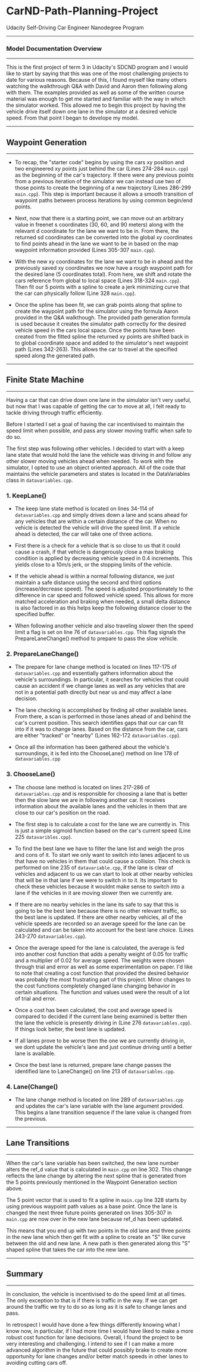 # CarND-Path-Planning-Project
Udacity Self-Driving Car Engineer Nanodegree Program

---
### Model Documentation Overview
---

This is the first project of term 3 in Udacity's SDCND program and
I would like to start by saying that this was one of the most challenging projects to date for various reasons. Because of this, I found myself like many others watching the walkthrough Q&A with David and Aaron then following along with them. The examples provided as well as some of the written course material was enough to get me started and familiar with the way in which the simulator worked. This allowed me to begin this project by having the vehicle drive itself down one lane in the simulator at a desired vehicle speed. From that point I began to develope my model.

---
## Waypoint Generation
---

* To recap, the "starter code" begins by using the cars xy position and two engineered xy points just behind the car (Lines 274-284 `main.cpp`) as the beginning of the car's trajectory. If there were any previous points from a previous iteration of the simulator we can instead use two of those points to create the beginning of a new trajectory (Lines 286-299 `main.cpp`). This step is important because it allows a smooth transition of waypoint paths between process iterations by using common begin/end points.

* Next, now that there is a starting point, we can move out an arbitrary value in freenet s coordinates (30, 60, and 90 meters) along with the relevant d coordinate for the lane we want to be in. From there, the returned sd coordinates can be converted into the global xy coordinates to find points ahead in the lane we want to be in based on the map waypoint information provided (Lines 305-307 `main.cpp`).

* With the new xy coordinates for the lane we want to be in ahead and the previously saved xy coordinates we now have a rough waypoint path for the desired lane (5 coordinates total). From here, we shift and rotate the cars reference from global to local space (Lines 318-324 `main.cpp`). Then fit our 5 points with a spline to create a jerk minimizing curve that the car can physically follow (Line 328 `main.cpp`).

* Once the spline has been fit, we can grab points along that spline to create the waypoint path for the simulator using the formula Aaron provided in the Q&A walkthough. The provided path generation formula is used because it creates the simulator path correctly for the desired vehicle speed in the cars local space. Once the points have been created from the fitted spline the returned xy points are shifted back in to global coordinate space and added to the simulator's next waypoint path (Lines 342-263). This allows the car to travel at the specified speed along the generated path.

---
## Finite State Machine
---

Having a car that can drive down one lane in the simulator isn't very useful, but now that I was capable of getting the car to move at all, I felt ready to tackle driving through traffic efficiently.

Before I started I set a goal of having the car incentivised to maintain the speed limit when possible, and pass any slower moving traffic when safe to do so.

The first step was following other vehicles.
I decided to start with a keep lane state that would hold the lane the vehicle was driving in and follow any other slower moving vehicles ahead when needed. To work with the simulator, I opted to use an object oriented approach. All of the code that maintains the vehicle parameters and states is located in the DataVariables class in `datavariables.cpp`.

### 1. KeepLane()

* The keep lane state method is located on lines 34-114 of `datavariables.cpp` and simply drives down a lane and scans ahead for any vehicles that are within a certain distance of the car. When no vehicle is detected the vehicle will drive the speed limit. If a vehicle ahead is detected, the car will take one of three actions.

* First there is a check for a vehicle that is so close to us that it could cause a crash, if that vehicle is dangerously close a max braking condition is applied by decreasing vehicle speed in 0.4 increments. This yields close to a 10m/s jerk, or the stopping limits of the vehicle.

* If the vehicle ahead is within a normal following distance, we just maintain a safe distance using the second and third options (increase/decrease speed). The speed is adjusted proportionately to the difference in car speed and followed vehicle speed. This allows for more matched acceleration and braking when needed, a small delta distance is also factored in as this helps keep the following distance closer to the specified buffer.

* When following another vehicle and also traveling slower then the speed limit a flag is set on line 76 of `datavariables.cpp`. This flag signals the PrepareLaneChange() method to prepare to pass the slow vehicle.

### 2. PrepareLaneChange()

* The prepare for lane change method is located on lines 117-175 of `datavariables.cpp` and essentially gathers information about the vehicle's surroundings. In particular, it searches for vehicles that could cause an accident if we change lanes as well as any vehicles that are not in a potential path directly but near us and may affect a lane decision.

* The lane checking is accomplished by finding all other available lanes. From there, a scan is performed in those lanes ahead of and behind the car's current position. This search identifies gaps that our car can fit into if it was to change lanes. Based on the distance from the car, cars are either "tracked" or "nearby" (Lines 162-172 `datavariables.cpp`).

* Once all the information has been gathered about the vehicle's surroundings, it is fed into the ChooseLane() method on line 178 of `datavariables.cpp`

### 3. ChooseLane()

* The choose lane method is located on lines 217-286 of `datavariables.cpp` and is responsible for choosing a lane that  is better then the slow lane we are in following another car. It receives information about the available lanes and the vehicles in them that are close to our car's position on the road.

* The first step is to calculate a cost for the lane we are currently in. This is just a simple sigmoid function based on the car's current speed (Line 225 `datavaribles.cpp`).

* To find the best lane we have to filter the lane list and weigh the pros and cons of it. To start we only want to switch into lanes adjacent to us that have no vehicles in them that could cause a collision. This check is performed on line 235 of `datavariable.cpp`, if the lane is clear of vehicles and adjacent to us we can start to look at other nearby vehicles that will be in that lane if we were to switch in to it. Its important to check these vehicles because it wouldnt make sense to switch into a lane if the vehicles in it are moving slower then we currently are.

* If there are no nearby vehicles in the lane its safe to say that this is going to be the best lane because there is no other relevant traffic, so the best lane is updated. If there are other nearby vehicles, all of the vehicle speeds are recorded so an average speed for the lane can be calculated and can be taken into account for the best lane choice. (Lines 243-270 `datavariables.cpp`).

* Once the average speed for the lane is calculated, the average is fed into another cost function that adds a penalty weight of 0.05 for traffic and a multiplier of 0.02 for average speed. The weights were chosen through trial and error as well as some experimentation on paper. I'd like to note that creating a cost function that provided the desired behavior was probably the most frustrating part of this project. Minor changes to the cost functions completely changed lane changing behavior in certain situations. The function and values used were the result of a lot of trial and error.

* Once a cost has been calculated, the cost and average speed is compared to decided if the current lane being examined is better then the lane the vehicle is presently driving in (Line 276 `datavariables.cpp`). If things look better, the best lane is updated.

* If all lanes prove to be worse then the one we are currently  driving in, we dont update the vehicle's lane and just continue driving until a better lane is available.

* Once the best lane is returned, prepare lane change passes the identified lane to LaneChange() on line 213 of `datavariables.cpp`.

### 4. Lane(Change()

* The lane change method is located on line 289 of `datavariables.cpp` and updates the car's lane variable with the lane argument provided. This begins a lane transition sequence if the lane value is changed from the previous.

---
## Lane Transitions
---

When the car's lane variable has been switched, the new lane number alters the ref_d value that is calculated in `main.cpp` on line 302. This change reflects the lane change by altering the next spline that is generated from the 5 points previously mentioned in the Waypoint Generation section above.

The 5 point vector that is used to fit a spline in `main.cpp` line 328 starts by using previous waypoint path values as a base point. Once the lane is changed the next three future points generated on lines 305-307 in `main.cpp` are now over in the new lane because ref_d has been updated.

This means that you end up with two points in the old lane and three points in the new lane which then get fit with a spline to create an "S" like curve between the old and new lane. A new path is then generated along this "S" shaped spline that takes the car into the new lane.

---
## Summary
---

In conclusion, the vehicle is incentivised to do the speed limit at all times. The only exception to that is if there is traffic in the way. If we can get around the traffic we try to do so as long as it is safe to change lanes and pass.

In retrospect I would have done a few things differently knowing what I know now, in particular, if I had more time I would have liked to make a more robust cost function for lane decisions. Overall, I found the project to be very interesting and challenging. I intend to see if I can make a more advanced algorithm in the future that could possibly brake to create more opportunity for lane changes and/or better match speeds in other lanes to avoiding cutting cars off.










